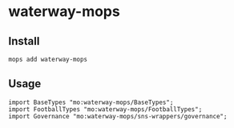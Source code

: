 # waterway-mops

## Install

```
mops add waterway-mops
```

## Usage

```motoko
import BaseTypes "mo:waterway-mops/BaseTypes";
import FootballTypes "mo:waterway-mops/FootballTypes";
import Governance "mo:waterway-mops/sns-wrappers/governance";
```
